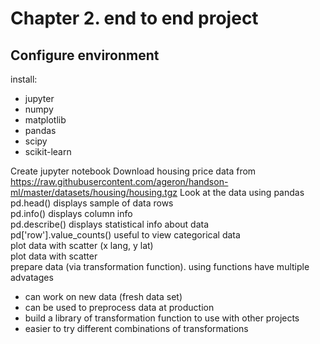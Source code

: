 # Chapter 2. end to end project
## Configure environment
install:
- jupyter
- numpy
- matplotlib
- pandas
- scipy
- scikit-learn

Create jupyter notebook
Download housing price data from https://raw.githubusercontent.com/ageron/handson-ml/master/datasets/housing/housing.tgz
Look at the data using pandas  
pd.head() displays sample of data rows  
pd.info() displays column info  
pd.describe() displays statistical info about data  
pd['row'].value_counts() useful to view categorical data  
plot data with scatter (x lang, y lat)  
plot data with scatter  
prepare data (via transformation function). using functions have multiple advatages  
- can work on new data (fresh data set)
- can be used to preprocess data at production
- build a library of transformation function to use with other projects
- easier to try different combinations of transformations